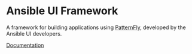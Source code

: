 # Ansible UI Framework

A framework for building applications using [PatternFly](https://www.patternfly.org), developed by the Ansible UI developers.

[Documentation](https://github.com/ansible/ansible-ui/blob/main/framework/docs/Framework.md)
